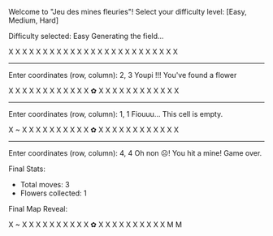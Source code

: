Welcome to "Jeu des mines fleuries"!
Select your difficulty level: [Easy, Medium, Hard]

Difficulty selected: Easy
Generating the field...

X X X X X
X X X X X
X X X X X
X X X X X
X X X X X

-------------------------------------------------------------

Enter coordinates (row, column): 2, 3
Youpi !!! You've found a flower

X X X X X
X X X X X
X X ✿ X X
X X X X X
X X X X X

------------------------------------------------------------

Enter coordinates (row, column): 1, 1
Fiouuu... This cell is empty.

X ~ X X X
X X X X X
X X ✿ X X
X X X X X
X X X X X

------------------------------------------------------------

Enter coordinates (row, column): 4, 4
Oh non ☹️! You hit a mine! Game over.

Final Stats:
- Total moves: 3
- Flowers collected: 1

Final Map Reveal:

X ~ X X X
X X X X X
X X ✿ X X
X X X X X
X X X M M

